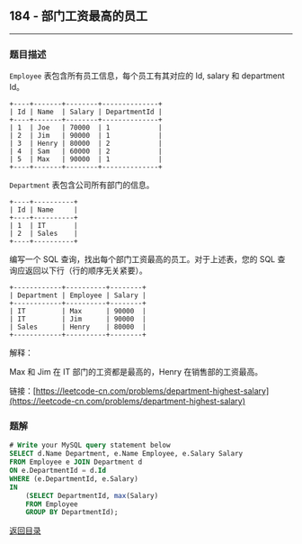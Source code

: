 ## **184 - 部门工资最高的员工**
---------------------------

### **题目描述**
`Employee` 表包含所有员工信息，每个员工有其对应的 Id, salary 和 department Id。
```
+----+-------+--------+--------------+
| Id | Name  | Salary | DepartmentId |
+----+-------+--------+--------------+
| 1  | Joe   | 70000  | 1            |
| 2  | Jim   | 90000  | 1            |
| 3  | Henry | 80000  | 2            |
| 4  | Sam   | 60000  | 2            |
| 5  | Max   | 90000  | 1            |
+----+-------+--------+--------------+
```
`Department` 表包含公司所有部门的信息。
```
+----+----------+
| Id | Name     |
+----+----------+
| 1  | IT       |
| 2  | Sales    |
+----+----------+
```
编写一个 SQL 查询，找出每个部门工资最高的员工。对于上述表，您的 SQL 查询应返回以下行（行的顺序无关紧要）。
```
+------------+----------+--------+
| Department | Employee | Salary |
+------------+----------+--------+
| IT         | Max      | 90000  |
| IT         | Jim      | 90000  |
| Sales      | Henry    | 80000  |
+------------+----------+--------+
```
解释：

Max 和 Jim 在 IT 部门的工资都是最高的，Henry 在销售部的工资最高。


链接：[https://leetcode-cn.com/problems/department-highest-salary](https://leetcode-cn.com/problems/department-highest-salary)


### **题解**
``` sql
# Write your MySQL query statement below
SELECT d.Name Department, e.Name Employee, e.Salary Salary
FROM Employee e JOIN Department d
ON e.DepartmentId = d.Id
WHERE (e.DepartmentId, e.Salary)
IN 
    (SELECT DepartmentId, max(Salary)
    FROM Employee
    GROUP BY DepartmentId);
```


[返回目录](https://maxwell-l.github.io/WriteSomething/something/leetcode)